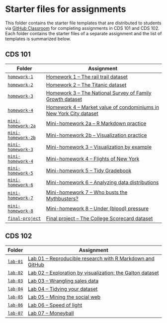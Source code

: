 # Starter files for assignments

This folder contains the starter file templates that are distributed to students via [GitHub Classroom][github-classroom] for completing assignments in CDS 101 and CDS 102.
Each folder contains the starter files of a separate assignment and the list of templates is summarized below.

[github-classroom]: https://classroom.github.com

## CDS 101

| Folder                                 | Assignment                                                                       |
| -----------------                      | -----------------------------------------                                        |
| [`homework-1`](homework-1)             | [Homework 1 – The rail trail dataset][homework-1]                                |
| [`homework-2`](homework-2)             | [Homework 2 – The Titanic dataset][homework-2]                                   |
| [`homework-3`](homework-3)             | [Homework 3 – The National Survey of Family Growth dataset][homework-3]          |
| [`homework-4`](homework-4)             | [Homework 4 – Market value of condominiums in New York City dataset][homework-4] |
| [`mini-homework-2a`](mini-homework-2a) | [Mini-homework 2a – R Markdown practice][minihw-2a]                              |
| [`mini-homework-2b`](mini-homework-2b) | [Mini-homework 2b – Visualization practice][minihw-2b]                           |
| [`mini-homework-3`](mini-homework-3)   | [Mini-homework 3 – Visualization by example][minihw-3]                           |
| [`mini-homework-4`](mini-homework-4)   | [Mini-homework 4 – Flights of New York][minihw-4]                                |
| [`mini-homework-5`](mini-homework-5)   | [Mini-homework 5 – Tidy Gradebook][minihw-5]                                     |
| [`mini-homework-6`](mini-homework-6)   | [Mini-homework 6 – Analyzing data distributions][minihw-6]                       |
| [`mini-homework-7`](mini-homework-7)   | [Mini-homework 7 – Who busts the Mythbusters?][minihw-7]                         |
| [`mini-homework-8`](mini-homework-8)   | [Mini-homework 8 – Under (blood) pressure][minihw-8]                             |
| [`final-project`](final-project)       | [Final project – The College Scorecard dataset][final-project]                   |

[homework-1]: https://www.cds101.com/assignments/homework-1/
[homework-2]: https://www.cds101.com/assignments/homework-2/
[homework-3]: https://www.cds101.com/assignments/homework-3/
[homework-4]: https://www.cds101.com/assignments/homework-4/
[minihw-2a]: https://www.cds101.com/assignments/minihw02a-rmarkdown-practice/
[minihw-2b]: https://www.cds101.com/assignments/minihw02b-visualization-practice/
[minihw-3]: https://www.cds101.com/assignments/minihw03-visualization-by-example/
[minihw-4]: https://www.cds101.com/assignments/minihw04-flights-of-new-york/
[minihw-5]: https://www.cds101.com/assignments/minihw05-tidy-gradebook/
[minihw-6]: https://www.cds101.com/assignments/minihw06-analyzing-data-distributions/
[minihw-7]: https://www.cds101.com/assignments/minihw07-who-busts-the-mythbusters/
[minihw-8]: https://www.cds101.com/assignments/minihw08-under-blood-pressure/
[final-project]: https://www.cds101.com/assignments/final-project/

## CDS 102

| Folder             | Assignment                                                          |
| -----------------  | -----------------------------------------                           |
| [`lab-01`](lab-01) | [Lab 01 – Reproducible research with R Markdown and GitHub][lab-01] |
| [`lab-02`](lab-02) | [Lab 02 – Exploration by visualization: the Galton dataset][lab-02] |
| [`lab-03`](lab-03) | [Lab 03 – Wrangling sales data][lab-03]                             |
| [`lab-04`](lab-04) | [Lab 04 – Tidying your dataset][lab-04]                             |
| [`lab-05`](lab-05) | [Lab 05 – Mining the social web][lab-05]                            |
| [`lab-06`](lab-06) | [Lab 06 – Speed of light][lab-06]                                   |
| [`lab-07`](lab-07) | [Lab 07 – Moneyball][lab-07]                                        |

[lab-01]: https://www.cds101.com/labs/lab-01-learning-to-use-github-and-rmarkdown/
[lab-02]: https://www.cds101.com/labs/lab-02-exploration-by-visualization-the-galton-dataset/
[lab-03]: https://www.cds101.com/labs/lab-03-wrangling-sales-data/
[lab-04]: https://www.cds101.com/labs/lab-04-tidying-your-dataset/
[lab-05]: https://www.cds101.com/labs/lab-05-mining-the-social-web/
[lab-06]: https://www.cds101.com/labs/lab-06-speed-of-light/
[lab-07]: https://www.cds101.com/labs/lab-07-moneyball/
